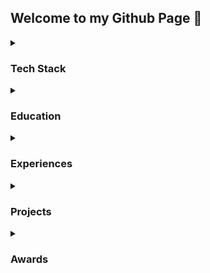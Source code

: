 ## Welcome to my Github Page 👋

<details>
<summary><h3>Tech Stack</h3></summary>

#### Languages
![C](https://img.shields.io/badge/C-A8B9CC?style=for-the-badge&logo=C&logoColor=white)
![C++](https://img.shields.io/badge/C%2B%2B-F34B7D?style=for-the-badge&logo=C%2B%2B&logoColor=white)
![Python](https://img.shields.io/badge/Python-3776AB?style=for-the-badge&logo=Python&logoColor=white)
![Java](https://img.shields.io/badge/Java-007396?style=for-the-badge&logo=Java&logoColor=white)
![JavaScript](https://img.shields.io/badge/JavaScript-F7DF1E?style=for-the-badge&logo=JavaScript&logoColor=white)
![TypeScript](https://img.shields.io/badge/TypeScript-3178C6?style=for-the-badge&logo=TypeScript&logoColor=white)

#### Frameworks & Libraries
![Vue](https://img.shields.io/badge/Vue.js-4FC08D?style=for-the-badge&logo=Vue.js&logoColor=white)
![React](https://img.shields.io/badge/React-61DAFB?style=for-the-badge&logo=React&logoColor=white)
![Flask](https://img.shields.io/badge/Flask-000000?style=for-the-badge&logo=Flask&logoColor=white)
![FastAPI](https://img.shields.io/badge/FastAPI-009688?style=for-the-badge&logo=FastAPI&logoColor=white)
![Node.js](https://img.shields.io/badge/Node.js-339933?style=for-the-badge&logo=Node.js&logoColor=white)
![Streamlit](https://img.shields.io/badge/Streamlit-FF4B5C?style=for-the-badge&logo=Streamlit&logoColor=white)

#### Tools
![Docker](https://img.shields.io/badge/Docker-2496ED?style=for-the-badge&logo=Docker&logoColor=white)
![Vim](https://img.shields.io/badge/Vim-019733?style=for-the-badge&logo=Vim&logoColor=white)

#### Cloud Services
![AWS](https://img.shields.io/badge/AWS-232F3E?style=for-the-badge&logo=Amazon-AWS&logoColor=white)
![S3](https://img.shields.io/badge/Amazon_S3-569A31?style=for-the-badge&logo=Amazon-S3&logoColor=white)
![EC2](https://img.shields.io/badge/Amazon_EC2-FF9900?style=for-the-badge&logo=Amazon-EC2&logoColor=white)

#### Databases
![SQL](https://img.shields.io/badge/SQL-00758F?style=for-the-badge&logo=MySQL&logoColor=white)
![MongoDB](https://img.shields.io/badge/MongoDB-47A248?style=for-the-badge&logo=MongoDB&logoColor=white)
![ChromaDB](https://img.shields.io/badge/ChromaDB-F6D02F?style=for-the-badge&logo=ChromaDB&logoColor=white)
![FAISSDB](https://img.shields.io/badge/FAISSDB-1D8A8E?style=for-the-badge&logo=FAISSDB&logoColor=white)

#### Machine Learning
![TensorFlow](https://img.shields.io/badge/TensorFlow-FF6F00?style=for-the-badge&logo=TensorFlow&logoColor=white)
![PyTorch](https://img.shields.io/badge/PyTorch-EE4C2C?style=for-the-badge&logo=PyTorch&logoColor=white)

</details>


<details>
<summary><h3>Education</h3></summary>
  
- **Inha University**, Computer Science Engineering (2023.03 ~ now)
</details>


<details>
<summary><h3>Experiences</h3></summary>

  - **Google Machine Learning Bootcamp, 5th** - 2024.07~11  
</details>


<details>
<summary><h3>Projects</h3></summary>

#### Python Library
- **Korean News Scraper** - 2024.03 - [Project Link](https://github.com/kar7mp5/korean-news-scraper)  
  Developed and deployed a Python library for collecting data to train Large Language Models (LLM).  
  This was my first Python library, and while there were many areas to improve, it was a great experience learning about Python deployment and automation.

- **Notion News Crawler** - 2024.07 - [Project Link](https://github.com/kar7mp5/Notion_News_Crawler), [Blog](https://kar7mp5.tistory.com/entry/%EB%85%B8%EC%85%98-%EB%A9%94%ED%81%AC%EB%A1%9C-%EB%9D%BC%EC%9D%B4%EB%B8%8C%EB%9F%AC%EB%A6%AC-%EC%A0%9C%EC%9E%91-%EC%9D%BC%EA%B8%B0)  
  Developed a crawler for collecting news by category from Notion.  
  During development, access to Notion's database was challenging, leading to the creation of a Python library for better integration.  
  I set up a server running on a Raspberry Pi that works every 4 hours to upload relevant news to Notion.

#### AI
- **Reinforcement Learning: Drone Project** - 2024.01 ~ 2024.02 - [Project Link](https://github.com/kar7mp5/Drone_Simulation)  
  Developed a simulation for drone control using reinforcement learning. Focused on both the physical engine and reinforcement learning algorithms.

- **Large Language Model (LLM) Project** - 2024.03 ~ 2024.06 - [Project Link](https://github.com/kar7mp5/MinGPT)  
  Built a basic LLM based on the [Attention Is All You Need](https://arxiv.org/abs/1706.03762) paper for learning purposes.  
  Implemented core components of the transformer model from scratch.

</details>


<details>
<summary><h3>Awards</h3></summary>
  
- **한국코드페어 해커톤 과학기술정보통신부 장관상** - 2022.12  
- **AWS, KT AICE와 함께하는 빅데이터, AI 경진대회 데이터 분석 TOP6** - 2023.04 ~ 07  
- **인하대학교 인하공학교육혁신센터 주최 인하 종합설계대회 은상 3위** - 2023.05 ~ 10  
- **인하대학교 탄소중립 아카데미 2기 팀 우수상** - 2024.06  
- **인하대학교 탄소중립 아카데미 2기 개인 우수상** - 2024.06  
- **인하대학교 인하공학교육혁신센터 주최 인하 종합설계대회 대상 1위** - 2024.05 ~ 10  
- **Kaggle**: [Binary Classification of Insurance Cross Selling](https://www.kaggle.com/competitions/playground-series-s4e7) - 상위 3.7% (2234명 중 81등) - 2024.07
</details>
